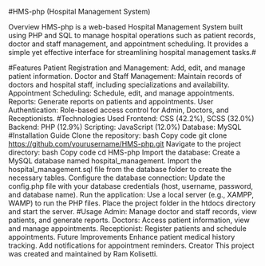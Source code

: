 #HMS-php (Hospital Management System)

Overview
HMS-php is a web-based Hospital Management System built using PHP and SQL to manage hospital operations such as patient records, doctor and staff management, and appointment scheduling. It provides a simple yet effective interface for streamlining hospital management tasks.#

#Features
Patient Registration and Management: Add, edit, and manage patient information.
Doctor and Staff Management: Maintain records of doctors and hospital staff, including specializations and availability.
Appointment Scheduling: Schedule, edit, and manage appointments.
Reports: Generate reports on patients and appointments.
User Authentication: Role-based access control for Admin, Doctors, and Receptionists.
#Technologies Used
Frontend: CSS (42.2%), SCSS (32.0%)
Backend: PHP (12.9%)
Scripting: JavaScript (12.0%)
Database: MySQL
#Installation Guide
Clone the repository:
bash
Copy code
git clone https://github.com/yourusername/HMS-php.git
Navigate to the project directory:
bash
Copy code
cd HMS-php
Import the database:
Create a MySQL database named hospital_management.
Import the hospital_management.sql file from the database folder to create the necessary tables.
Configure the database connection:
Update the config.php file with your database credentials (host, username, password, and database name).
Run the application:
Use a local server (e.g., XAMPP, WAMP) to run the PHP files. Place the project folder in the htdocs directory and start the server.
#Usage
Admin: Manage doctor and staff records, view patients, and generate reports.
Doctors: Access patient information, view and manage appointments.
Receptionist: Register patients and schedule appointments.
Future Improvements
Enhance patient medical history tracking.
Add notifications for appointment reminders.
Creator
This project was created and maintained by Ram Kolisetti.
